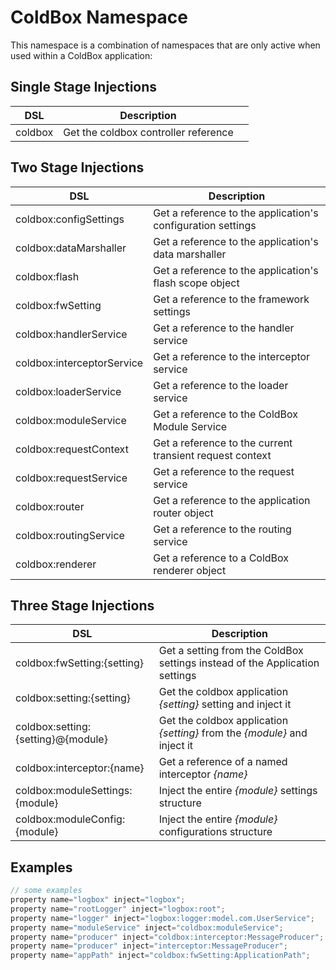 # ColdBox Namespace

This namespace is a combination of namespaces that are only active when used within a ColdBox application:

## Single Stage Injections

| DSL     | Description                          |   |
| ------- | ------------------------------------ | - |
| coldbox | Get the coldbox controller reference |   |

## Two Stage Injections

| DSL                        | Description                                                 |
| -------------------------- | ----------------------------------------------------------- |
| coldbox:configSettings     | Get a reference to the application's configuration settings |
| coldbox:dataMarshaller     | Get a reference to the application's data marshaller        |
| coldbox:flash              | Get a reference to the application's flash scope object     |
| coldbox:fwSetting          | Get a reference to the framework settings                   |
| coldbox:handlerService     | Get a reference to the handler service                      |
| coldbox:interceptorService | Get a reference to the interceptor service                  |
| coldbox:loaderService      | Get a reference to the loader service                       |
| coldbox:moduleService      | Get a reference to the ColdBox Module Service               |
| coldbox:requestContext     | Get a reference to the current transient request context    |
| coldbox:requestService     | Get a reference to the request service                      |
| coldbox:router             | Get a reference to the application router object            |
| coldbox:routingService     | Get a reference to the routing service                      |
| coldbox:renderer           | Get a reference to a ColdBox renderer object                |

## Three Stage Injections

| DSL                                | Description                                                                 |
| ---------------------------------- | --------------------------------------------------------------------------- |
| coldbox:fwSetting:{setting}        | Get a setting from the ColdBox settings instead of the Application settings |
| coldbox:setting:{setting}          | Get the coldbox application _{setting}_ setting and inject it               |
| coldbox:setting:{setting}@{module} | Get the coldbox application _{setting}_ from the _{module}_ and inject it   |
| coldbox:interceptor:{name}         | Get a reference of a named interceptor _{name}_                             |
| coldbox:moduleSettings:{module}    | Inject the entire _{module}_ settings structure                             |
| coldbox:moduleConfig:{module}      | Inject the entire _{module}_ configurations structure                       |

## Examples

```javascript
// some examples
property name="logbox" inject="logbox";
property name="rootLogger" inject="logbox:root";
property name="logger" inject="logbox:logger:model.com.UserService";
property name="moduleService" inject="coldbox:moduleService";
property name="producer" inject="coldbox:interceptor:MessageProducer";
property name="producer" inject="interceptor:MessageProducer";
property name="appPath" inject="coldbox:fwSetting:ApplicationPath";
```
